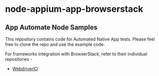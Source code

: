 # node-appium-app-browserstack
App Automate Node Samples
---------------------

This repository contains code for Automated Native App tests. Please feel free to clone the repo and use the example code.

For frameworks integration with BrowserStack, refer to their individual repositories -

- [WebdriverIO](https://github.com/browserstack/webdriverio-appium-app-browserstack)
